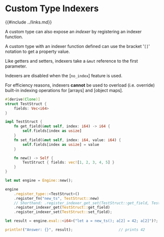 Custom Type Indexers
===================

{{#include ../links.md}}

A custom type can also expose an _indexer_ by registering an indexer function.

A custom type with an indexer function defined can use the bracket '`[]`' notation to get a property value.

Like getters and setters, indexers take a `&mut` reference to the first parameter.

Indexers are disabled when the [`no_index`] feature is used.

For efficiency reasons, indexers **cannot** be used to overload (i.e. override) built-in indexing operations for
[arrays] and [object maps].

```rust
#[derive(Clone)]
struct TestStruct {
    fields: Vec<i64>
}

impl TestStruct {
    fn get_field(&mut self, index: i64) -> i64 {
        self.fields[index as usize]
    }
    fn set_field(&mut self, index: i64, value: i64) {
        self.fields[index as usize] = value
    }

    fn new() -> Self {
        TestStruct { fields: vec![1, 2, 3, 4, 5] }
    }
}

let mut engine = Engine::new();

engine
    .register_type::<TestStruct>()
    .register_fn("new_ts", TestStruct::new)
    // Shorthand: .register_indexer_get_set(TestStruct::get_field, TestStruct::set_field);
    .register_indexer_get(TestStruct::get_field)
    .register_indexer_set(TestStruct::set_field);

let result = engine.eval::<i64>("let a = new_ts(); a[2] = 42; a[2]")?;

println!("Answer: {}", result);                     // prints 42
```
